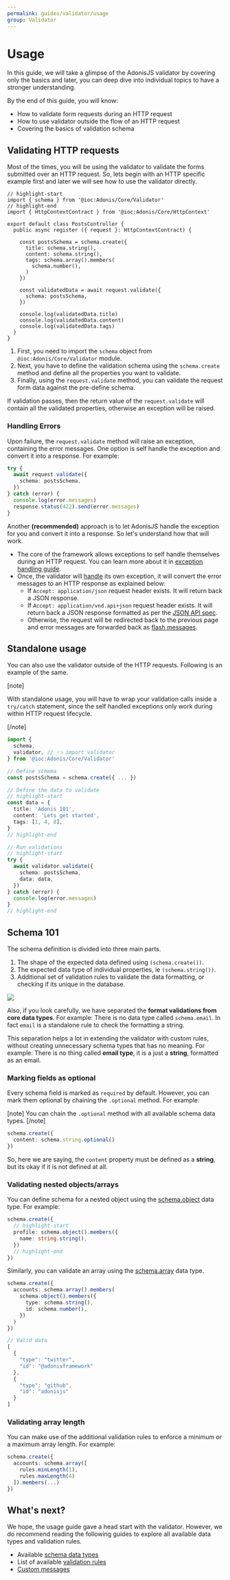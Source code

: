 ```yaml
---
permalink: guides/validator/usage
group: Validator
---
```


# Usage
In this guide, we will take a glimpse of the AdonisJS validator by covering only the basics and later, you can deep dive into individual topics to have a stronger understanding. 

By the end of this guide, you will know:

- How to validate form requests during an HTTP request
- How to use validator outside the flow of an HTTP request
- Covering the basics of validation schema

## Validating HTTP requests
Most of the times, you will be using the validator to validate the forms submitted over an HTTP request. So, lets begin with an HTTP specific example first and later we will see how to use the validator directly.

```ts{}{app/Controllers/Http/AuthController.ts}
// highlight-start
import { schema } from '@ioc:Adonis/Core/Validator'
// highlight-end
import { HttpContextContract } from '@ioc:Adonis/Core/HttpContext'

export default class PostsController {
  public async register ({ request }: HttpContextContract) {
    
    const postsSchema = schema.create({
      title: schema.string(),
      content: schema.string(),
      tags: schema.array().members(
        schema.number(),
      )
    })

    const validatedData = await request.validate({
      schema: postsSchema,
    })

    console.log(validatedData.title)
    console.log(validatedData.content)
    console.log(validatedData.tags)
  }
}
```

1. First, you need to import the `schema` object from `@ioc:Adonis/Core/Validator` module.
2. Next, you have to define the validation schema using the `schema.create` method and define all the properties you want to validate.
3. Finally, using the `request.validate` method, you can validate the request form data against the pre-define schema.

If validation passes, then the return value of the `request.validate` will contain all the validated properties, otherwise an exception will be raised.

### Handling Errors
Upon failure, the `request.validate` method will raise an exception, containing the error messages. One option is self handle the exception and convert it into a response. For example:

```ts
try {
  await request.validate({
    schema: postsSchema,
  })  
} catch (error) {
  console.log(error.messages)
  response.status(422).send(error.messages)
}
```

Another **(recommended)** approach is to let AdonisJS handle the exception for you and convert it into a response. So let's understand how that will work.

- The core of the framework allows exceptions to self handle themselves during an HTTP request. You can learn more about it in [exception handling guide](/guides/http/exception-handling#self-handled-exceptions).
- Once, the validator will [handle](https://github.com/adonisjs/validator/blob/develop/src/ValidationException/index.ts#L21) its own exception, it will convert the error messages to an HTTP response as explained below:
  - If `Accept: application/json` request header exists. It will return back a JSON response.
  - If `Accept: application/vnd.api+json` request header exists. It will return back a JSON response formatted as per the [JSON API spec](https://jsonapi.org/format/#errors).
  - Otherwise, the request will be redirected back to the previous page and error messages are forwarded back as [flash messages](/guides/http/form-submissions#displaying-validation-errors).

## Standalone usage
You can also use the validator outside of the HTTP requests. Following is an example of the same.

[note]

With standalone usage, you will have to wrap your validation calls inside a `try/catch` statement, since the self handled exceptions only work during within HTTP request lifecycle.

[/note]

```ts
import {
  schema,
  validator, // 👈 import validator
} from '@ioc:Adonis/Core/Validator'

// Define schema
const postsSchema = schema.create({ ... })

// Define the data to validate
// highlight-start
const data = {
  title: 'Adonis 101',
  content: 'Lets get started',
  tags: [1, 4, 8],
}
// highlight-end

// Run validations
// highlight-start
try {
  await validator.validate({
    schema: postsSchema,
    data: data,
  })
} catch (error) {
  console.log(error.messages)
}
// highlight-end
``` 

## Schema 101
The schema definition is divided into three main parts.

1. The shape of the expected data defined using `(schema.create())`.
2. The expected data type of individual properties, ie `(schema.string())`.
3. Additional set of validation rules to validate the data formatting, or checking if its unique in the database.

![](https://res.cloudinary.com/adonis-js/image/upload/q_auto,w_700,f_auto,fl_lossy/v1591851435/adonisjs.com/schema-101_ldhxks.png)

Also, if you look carefully, we have separated the **format validations from core data types**. For example: There is no data type called `schema.email`. In fact `email` is a standalone rule to check the formatting a string.

This separation helps a lot in extending the validator with custom rules, without creating unnecessary schema types that has no meaning. For example: There is no thing called **email type**, it is a just a **string**, formatted as an email.

### Marking fields as optional
Every schema field is marked as `required` by default. However, you can mark them optional by chaining the `.optional` method. For example:

[note]
You can chain the `.optional` method with all available schema data types.
[/note]


```ts
schema.create({
  content: schema.string.optional()
})
```

So, here we are saying, the `content` property must be defined as a **string**, but its okay if it is not defined at all.

### Validating nested objects/arrays
You can define schema for a nested object using the [schema.object](/guides/validator/schema-types#schemaobject) data type. For example:

```ts
schema.create({
  // highlight-start
  profile: schema.object().members({
    name: string.string(),
  })
  // highlight-end
})
```

Similarly, you can validate an array using the [schema.array](/guides/validator/schema-types#schemaarray) data type.

```ts
schema.create({
  accounts: schema.array().members(
    schema.object().members({
      type: schema.string(),
      id: schema.number(),
    })
  )
})

// Valid data
[
  {
    "type": "twitter",
    "id": "@adonisframework"
  },
  {
    "type": "github",
    "id": "adonisjs"
  }
]
```

### Validating array length
You can make use of the additional validation rules to enforce a minimum or a maximum array length. For example:

```ts
schema.create({
  accounts: schema.array([
    rules.minLength(1),
    rules.maxLength(4)
  ]).members(...)
})
```

## What's next?
We hope, the usage guide gave a head start with the validator. However, we do recommend reading the following guides to explore all available data types and validation rules.

- Available [schema data types](schema-types)
- List of available [validation rules](rules)
- [Custom messages](custom-messages)
